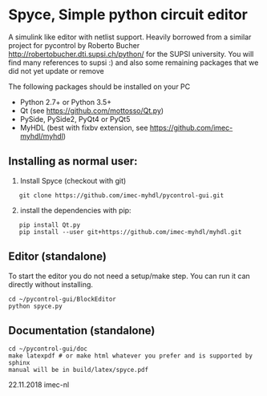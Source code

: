 Spyce, Simple python circuit editor
=============
A simulink like editor with netlist support. Heavily borrowed from a similar project for pycontrol by Roberto Bucher
http://robertobucher.dti.supsi.ch/python/ for the SUPSI university. You will find many references to supsi :) and also
some remaining packages that we did not yet update or remove

The following packages should be installed on your PC

* Python 2.7+ or Python 3.5+
* Qt (see https://github.com/mottosso/Qt.py)
* PySide, PySide2, PyQt4 or PyQt5
* MyHDL (best with fixbv extension, see https://github.com/imec-myhdl/myhdl)


Installing as normal user:
--------------------------
1) Install Spyce (checkout with git)
```
   git clone https://github.com/imec-myhdl/pycontrol-gui.git
```
2) install the  dependencies with pip:
```
   pip install Qt.py
   pip install --user git+https://github.com/imec-myhdl/myhdl.git
```


Editor (standalone)
-------------------
To start the editor you do not need a setup/make step. You can run it can directly without installing.
```
cd ~/pycontrol-gui/BlockEditor
python spyce.py
```
Documentation (standalone)
-------------------
```
cd ~/pycontrol-gui/doc
make latexpdf # or make html whatever you prefer and is supported by sphinx
manual will be in build/latex/spyce.pdf
```

22.11.2018 imec-nl
